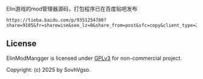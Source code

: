 Elin游戏的mod管理器源码，打包程序已在百度贴吧发布
```undefined
https://tieba.baidu.com/p/9351254780?share=9105&fr=sharewise&see_lz=0&share_from=post&sfc=copy&client_type=2&client_version=12.67.1.0&st=1734857247&is_video=false&unique=6918969C7C0F5E06C7F3684C11D6EC85
```
## License
ElinModMangger is licensed under [GPLv3](./LICENSE) for non-commercial project.

Copyright: (c) 2025 by SovhVgso.
